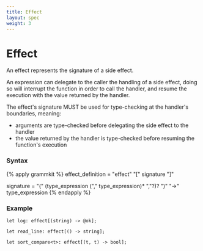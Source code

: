 ```yaml
---
title: Effect
layout: spec
weight: 3
---
```


# Effect

An effect represents the signature of a side effect.

An expression can delegate to the caller the handling of a side effect, doing so
will interrupt the function in order to call the handler, and resume the
execution with the value returned by the handler.

The effect's signature MUST be used for type-checking at the handler's
boundaries, meaning:

 - arguments are type-checked before delegating the side effect to the handler
 - the value returned by the handler is type-checked before resuming the
   function's execution

### Syntax

{% apply grammkit %}
effect_definition
  = "effect" "[" signature "]"

signature
  = "(" (type_expression ("," type_expression)* ","?)? ")" "->" type_expression
{% endapply %}


### Example

```letlang
let log: effect[(string) -> @ok];

let read_line: effect[() -> string];

let sort_compare<t>: effect[(t, t) -> bool];
```
